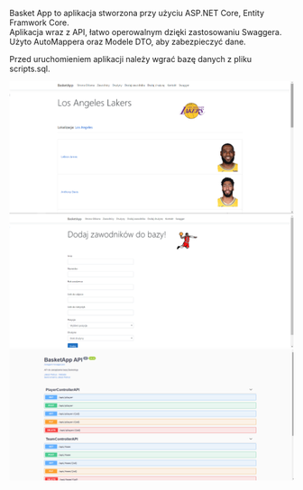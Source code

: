 Basket App to aplikacja stworzona przy użyciu ASP.NET Core, Entity Framwork Core.  
Aplikacja wraz z API, łatwo operowalnym dzięki zastosowaniu Swaggera.  
Użyto AutoMappera oraz Modele DTO, aby zabezpieczyć dane.

Przed uruchomieniem aplikacji należy wgrać bazę danych z pliku scripts.sql.  <br>

![3](https://github.com/pieetrus/BasketWebApp/blob/master/screenshots/3.png)
![4](https://github.com/pieetrus/BasketWebApp/blob/master/screenshots/4.png)
![5](https://github.com/pieetrus/BasketWebApp/blob/master/screenshots/5.png)


